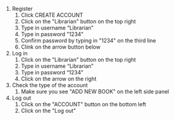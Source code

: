 1. Register
    1. Click CREATE ACCOUNT
    2. Click on the "Librarian" button on the top right
    3. Type in username “Librarian”
    4. Type in password "1234"
    5. Confirm password by typing in "1234" on the third line
    6. Clink on the arrow button below
2. Log in
    1. Click on the "Librarian" button on the top right
    2. Type in username “Librarian”
    3. Type in password “1234”
    4. Click on the arrow on the right
3. Check the type of the account
    1. Make sure you see "ADD NEW BOOK" on the left side panel
4. Log out
    1. Click on the "ACCOUNT" button on the bottom left
    2. Click on the "Log out"

